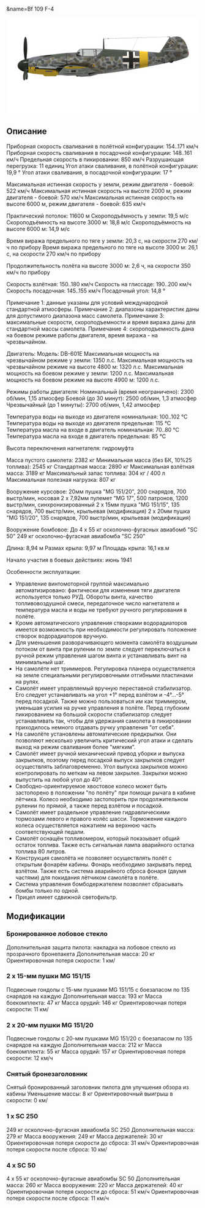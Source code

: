 &name=Bf 109 F-4

![bf109f4](../images/bf109f4.png)

## Описание

Приборная скорость сваливания в полётной конфигурации: 154..171 км/ч
Приборная скорость сваливания в посадочной конфигурации: 148..161 км/ч
Предельная скорость в пикировании: 850 км/ч
Разрушающая перегрузка: 11 единиц
Угол атаки сваливания, в полётной конфигурации: 19,9 °
Угол атаки сваливания, в посадочной конфигурации: 17 °

Максимальная истинная скорость у земли, режим двигателя - боевой: 522 км/ч
Максимальная истинная скорость на высоте 2000 м, режим двигателя - боевой: 570 км/ч
Максимальная истинная скорость на высоте 6000 м, режим двигателя - боевой: 635 км/ч

Практический потолок: 11600 м
Скороподъёмность у земли: 19,5 м/с
Скороподъёмность на высоте 3000 м: 18,8 м/с
Скороподъёмность на высоте 6000 м: 14,9 м/с

Время виража предельного по тяге у земли: 20,3 с, на скорости 270 км/ч по прибору
Время виража предельного по тяге на высоте 3000 м: 26,1 с, на скорости 270 км/ч по прибору

Продолжительность полёта на высоте 3000 м: 2,6 ч, на скорости 350 км/ч по прибору

Скорость взлётная: 150..180 км/ч
Скорость на глиссаде: 190..200 км/ч
Скорость посадочная: 145..155 км/ч
Посадочный угол: 14,8 °

Примечание 1: данные указаны для условий международной стандартной атмосферы.
Примечание 2: диапазоны характеристик даны для допустимого диапазона масс самолета.
Примечание 3: максимальные скорости, скороподъемности и время виража даны для стандартной массы самолета.
Примечание 4: скороподъемность дана на боевом режиме работы двигателя, время виража - на чрезвычайном.

Двигатель:
Модель: DB-601E
Максимальная мощность на чрезвычайном режиме у земли: 1350 л.с.
Максимальная мощность на чрезвычайном режиме на высоте 4800 м: 1320 л.с.
Максимальная мощность на боевом режиме у земли: 1200 л.с.
Максимальная мощность на боевом режиме на высоте 4900 м: 1200 л.с.

Режимы работы двигателя:
Номинальный (время неограничено): 2300 об/мин, 1,15 атмосфер
Боевой (до 30 минут): 2500 об/мин, 1,3 атмосфер
Чрезвычайный (до 1 минуты): 2700 об/мин, 1,42 атмосфер

Температура воды на выходе из двигателя номинальная: 100..102 °С
Температура воды на выходе из двигателя предельная: 115 °С
Температура масла на входе в двигатель номинальная: 70..80 °С
Температура масла на входе в двигатель предельная: 85 °С

Высота переключения нагнетателя: гидромуфта 

Масса пустого самолета: 2382 кг
Минимальная масса (без БК, 10%25 топлива): 2545 кг
Стандартная масса: 2890 кг
Максимальная взлётная масса: 3189 кг
Максимальный запас топлива: 304 кг / 400 л
Максимальная полезная нагрузка: 807 кг

Вооружение курсовое:
20мм пушка "MG 151/20", 200 снарядов, 700 выстр/мин, носовая
2 x 7,92мм пулемет "MG 17", 500 патронов, 1200 выстр/мин, синхронизированный
2 x 15мм пушка "MG 151/15", 135 снарядов, 700 выстр/мин, крыльевая (модификация)
2 x 20мм пушка "MG 151/20", 135 снарядов, 700 выстр/мин, крыльевая (модификация)

Вооружение бомбовое:
До 4 x 55 кг осколочно-фугасных авиабомб "SC 50"
249 кг осколочно-фугасная авиабомба "SC 250"

Длина: 8,94 м
Размах крыла: 9,97 м
Площадь крыла: 16,1 кв.м

Начало участия в боевых действиях: июнь 1941

Особенности эксплуатации:
- Управление винтомоторной группой максимально автоматизировано: фактически для изменения тяги двигателя используется только РУД. Обороты винта, качество топливовоздушной смеси, передаточное число нагнетателя и температура масла и воды не требуют ручного регулирования в полёте.
- Кроме автоматического управления створками водорадиаторов имеется возможность при необходимости регулировать положение створок водорадиаторов вручную.
- Для уменьшения разворачивающего момента самолёта воздушным потоком от винта при рулении по земле следует переключаться в ручной режим управления шагом винта и устанавливать винт на минимальный шаг.
- На самолёте нет триммеров. Регулировка планера осуществляется на земле специальными регулировочными отгибными пластинами на рулях.
- Самолёт имеет управляемый вручную переставной стабилизатор. Его следует устанавливать на угол +1° перед взлётом и -4°...-5° перед посадкой. Также можно пользоваться им как триммером, уменьшая усилия на ручке управления в полёте. Перед глубоким пикированием на большой скорости стабилизатор следует устанавливать так, чтобы для удержания самолета в пикировании приходилось немного отдавать ручку управления "от себя".
- На самолёте установлены автоматические предкрылки. Они позволяют несколько увеличить критический угол атаки и сделать выход на режим сваливания более "мягким".
- Самолёт имеет ручной механический привод уборки и выпуска закрылков, поэтому перед посадкой выпуск закрылков следует осуществлять заблаговременно. Угол выпуска закрылков можно контролировать по меткам на левом закрылке. Закрылки можно выпустить на любой угол до 40°.
- Свободно-ориентируемое хвостовое колесо может быть застопорено в положении "по полёту" при помощи рычага в кабине лётчика. Колесо необходимо застопорить при продолжительном рулении по прямой, а также перед взлётом и посадкой.
- Самолёт имеет раздельное управление гидравлическими тормозами левого и правого колёс шасси. Торможение каждого колеса осуществляется нажатием на верхнюю часть соответствующей педали.
- Самолёт оснащён топливомером, который показывает общий остаток топлива. Также есть сигнальная лампа аварийного остатка топлива 80 литров.
- Конструкция самолёта не позволяет осуществлять полёт с открытым фонарём кабины. Фонарь необходимо закрывать перед взлётом. Также есть система аварийного сброса фонаря (двумя частями) для покидания лётчиком самолёта в полёте.
- Система управления бомбодержателем позволяет сбрасывать бомбы только по одной.
- Прицел имеет сдвижной светофильтр.

## Модификации

### Бронированное лобовое стекло

Дополнительная защита пилота: накладка на лобовое стекло из прозрачного бронепакета
Дополнительная масса: 20 кг
Ориентировочная потеря скорости: 1 км/
### 2 x 15-мм пушки MG 151/15

Подвесные гондолы с 15-мм пушками MG 151/15 с боезапасом по 135 снарядов на каждую
Дополнительная масса: 193 кг
Масса боекомплекта: 47 кг
Масса орудий: 146 кг
Ориентировочная потеря скорости: 11 км/
### 2 x 20-мм пушки MG 151/20

Подвесные гондолы с 20-мм пушками MG 151/20 с боезапасом по 135 снарядов на каждую
Дополнительная масса: 212 кг
Масса боекомплекта: 55 кг
Масса орудий: 157 кг
Ориентировочная потеря скорости: 12 км/ч
### Снятый бронезаголовник

Снятый бронированный заголовник пилота для улучшения обзора из кабины
Уменьшение массы: 8 кг
Ориентировочный выигрыш в скорости: 0 км/
### 1 x SC 250

249 кг осколочно-фугасная авиабомба SC 250
Дополнительная масса: 279 кг
Масса вооружения: 249 кг
Масса держателей: 30 кг
Ориентировочная потеря скорости до сброса: 31 км/ч
Ориентировочная потеря скорости после сброса: 10 км/
### 4 x SC 50

4 x 55 кг осколочно-фугасные авиабомбы SC 50
Дополнительная масса: 260 кг
Масса вооружения: 220 кг
Масса держателей: 40 кг
Ориентировочная потеря скорости до сброса: 51 км/ч
Ориентировочная потеря скорости после сброса: 11 км/ч